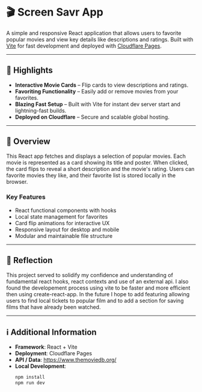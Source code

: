 # 🎬 Screen Savr App

A simple and responsive React application that allows users to favorite popular movies and view key details like descriptions and ratings. Built with [Vite](https://vitejs.dev/) for fast development and deployed with [Cloudflare Pages](https://pages.cloudflare.com/).

---

## 🌟 Highlights

-  **Interactive Movie Cards** – Flip cards to view descriptions and ratings.
-  **Favoriting Functionality** – Easily add or remove movies from your favorites.
-  **Blazing Fast Setup** – Built with Vite for instant dev server start and lightning-fast builds.
-  **Deployed on Cloudflare** – Secure and scalable global hosting.

---

## 📖 Overview

This React app fetches and displays a selection of popular movies. Each movie is represented as a card showing its title and poster. When clicked, the card flips to reveal a short description and the movie's rating. Users can favorite movies they like, and their favorite list is stored locally in the browser.

### Key Features

- React functional components with hooks
- Local state management for favorites
- Card flip animations for interactive UX
- Responsive layout for desktop and mobile
- Modular and maintainable file structure

---

## 📓 Reflection 

This project served to solidify my confidence and understanding of fundamental react hooks, react contexts and use of an external api.  I also found the developement process using vite to be faster and more efficient then using create-react-app.  In the future I hope to add featuring allowing users to find local tickets to popular film and to add a section for saving films that have already been watched.

---

## ℹ️ Additional Information

- **Framework**: React + Vite
- **Deployment**: Cloudflare Pages
- **API / Data**: https://www.themoviedb.org/ 
- **Local Development**:
  ```bash
  npm install
  npm run dev
